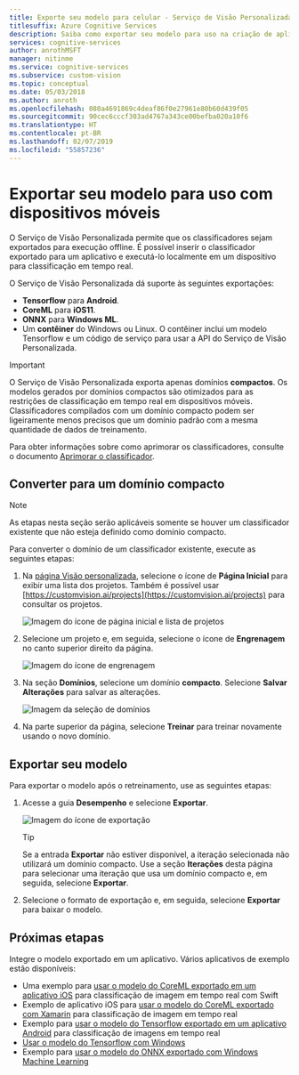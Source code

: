 ```yaml
---
title: Exporte seu modelo para celular - Serviço de Visão Personalizada
titlesuffix: Azure Cognitive Services
description: Saiba como exportar seu modelo para uso na criação de aplicativos móveis.
services: cognitive-services
author: anrothMSFT
manager: nitinme
ms.service: cognitive-services
ms.subservice: custom-vision
ms.topic: conceptual
ms.date: 05/03/2018
ms.author: anroth
ms.openlocfilehash: 080a4691869c4deaf86f0e27961e80b60d439f05
ms.sourcegitcommit: 90cec6cccf303ad4767a343ce00befba020a10f6
ms.translationtype: HT
ms.contentlocale: pt-BR
ms.lasthandoff: 02/07/2019
ms.locfileid: "55857236"
---
```

# <a name="export-your-model-for-use-with-mobile-devices"></a>Exportar seu modelo para uso com dispositivos móveis

O Serviço de Visão Personalizada permite que os classificadores sejam exportados para execução offline. É possível inserir o classificador exportado para um aplicativo e executá-lo localmente em um dispositivo para classificação em tempo real. 

O Serviço de Visão Personalizada dá suporte às seguintes exportações:

* __Tensorflow__ para __Android__.
* __CoreML__ para __iOS11__.
* __ONNX__ para __Windows ML__.
* Um __contêiner__ do Windows ou Linux. O contêiner inclui um modelo Tensorflow e um código de serviço para usar a API do Serviço de Visão Personalizada. 

> [!IMPORTANT]
> O Serviço de Visão Personalizada exporta apenas domínios __compactos__. Os modelos gerados por domínios compactos são otimizados para as restrições de classificação em tempo real em dispositivos móveis. Classificadores compilados com um domínio compacto podem ser ligeiramente menos precisos que um domínio padrão com a mesma quantidade de dados de treinamento.
>
> Para obter informações sobre como aprimorar os classificadores, consulte o documento [Aprimorar o classificador](getting-started-improving-your-classifier.md).

## <a name="convert-to-a-compact-domain"></a>Converter para um domínio compacto

> [!NOTE]
> As etapas nesta seção serão aplicáveis somente se houver um classificador existente que não esteja definido como domínio compacto.
 
Para converter o domínio de um classificador existente, execute as seguintes etapas:

1. Na [página Visão personalizada](https://customvision.ai), selecione o ícone de __Página Inicial__ para exibir uma lista dos projetos. Também é possível usar [https://customvision.ai/projects](https://customvision.ai/projects) para consultar os projetos.

    ![Imagem do ícone de página inicial e lista de projetos](./media/export-your-model/projects-list.png)

2. Selecione um projeto e, em seguida, selecione o ícone de __Engrenagem__ no canto superior direito da página.

    ![Imagem do ícone de engrenagem](./media/export-your-model/gear-icon.png)

3. Na seção __Domínios__, selecione um domínio __compacto__. Selecione __Salvar Alterações__ para salvar as alterações.

    ![Imagem da seleção de domínios](./media/export-your-model/domains.png)

4. Na parte superior da página, selecione __Treinar__ para treinar novamente usando o novo domínio.

## <a name="export-your-model"></a>Exportar seu modelo

Para exportar o modelo após o retreinamento, use as seguintes etapas:

1. Acesse a guia **Desempenho** e selecione __Exportar__. 

    ![Imagem do ícone de exportação](./media/export-your-model/export.png)

    > [!TIP]
    > Se a entrada __Exportar__ não estiver disponível, a iteração selecionada não utilizará um domínio compacto. Use a seção __Iterações__ desta página para selecionar uma iteração que usa um domínio compacto e, em seguida, selecione __Exportar__.

2. Selecione o formato de exportação e, em seguida, selecione __Exportar__ para baixar o modelo.

## <a name="next-steps"></a>Próximas etapas

Integre o modelo exportado em um aplicativo. Vários aplicativos de exemplo estão disponíveis:

* Uma exemplo para [usar o modelo do CoreML exportado em um aplicativo iOS](https://go.microsoft.com/fwlink/?linkid=857726) para classificação de imagem em tempo real com Swift
* Exemplo de aplicativo iOS para [usar o modelo do CoreML exportado com Xamarin](https://github.com/xamarin/ios-samples/tree/master/ios11/CoreMLAzureModel) para classificação de imagem em tempo real 
* Exemplo para [usar o modelo do Tensorflow exportado em um aplicativo Android](https://github.com/Azure-Samples/cognitive-services-android-customvision-sample) para classificação de imagens em tempo real 
* [Usar o modelo do Tensorflow com Windows ](https://docs.microsoft.com/azure/cognitive-services/custom-vision-service/export-model-python)
* Exemplo para [usar o modelo do ONNX exportado com Windows Machine Learning](https://azure.microsoft.com/resources/samples/cognitive-services-onnx-customvision-sample/)

